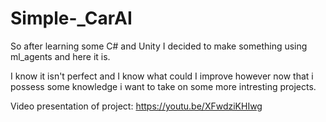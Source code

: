 # Simple-_CarAI
So after learning some C# and Unity I decided to make something using ml_agents and here it is.

I know it isn't perfect and I know what could I improve however now that i possess some knowledge i want to take on some more intresting projects.

Video presentation of project:
https://youtu.be/XFwdziKHIwg
